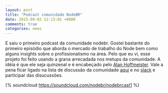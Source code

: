 ```yaml
---
layout: post
title: "Podcast comunidade NodeBR"
date: 2015-09-02 12:13:01 +0000
comments: true
categories: news 
---
```


E saiu o primeiro podcast da comunidade nodebr. Gostei bastante do primeiro episódio que aborda o mercado de trabalho do Node bem como alguns insights sobre o profissionalismo na área. Pelo que eu vi, esse projeto foi feito usando a grana arrecadada nos metups da comunidade. A idéia é que ele seja quinzenal e é encabeçado pelo [Alan Hoffmeister](https://github.com/alanhoff). Vale a pena ficar ligado na lista de discussão da comunidade [aqui](https://groups.google.com/forum/#!forum/nodebr) e no [slack](https://nodebr.slack.com) e participar das disucussões.

{% soundcloud https://soundcloud.com/nodebr/nodebrcast1 %}
